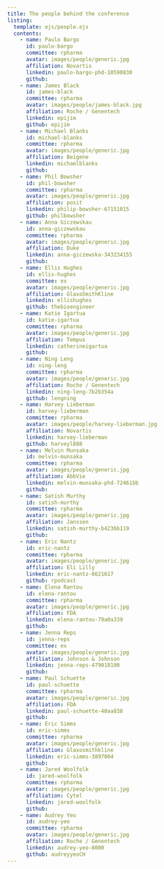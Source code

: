 ```yaml
---
title: The people behind the conference
listing: 
  template: ejs/people.ejs
  contents:
    - name: Paulo Bargo
      id: paulo-bargo
      committee: rpharma
      avatar: images/people/generic.jpg
      affiliation: Novartis
      linkedin: paulo-bargo-phd-10590830
      github: 
    - name: James Black
      id: james-black
      committee: rpharma
      avatar: images/people/james-black.jpg
      affiliation: Roche / Genentech
      linkedin: epijim
      github: epijim
    - name: Michael Blanks
      id: michael-blanks
      committee: rpharma
      avatar: images/people/generic.jpg
      affiliation: Beigene
      linkedin: michaelblanks
      github: 
    - name: Phil Bowsher
      id: phil-bowsher
      committee: rpharma
      avatar: images/people/generic.jpg
      affiliation: posit
      linkedin: philip-bowsher-67151015
      github: philbowsher
    - name: Anna Giczewskau
      id: anna-giczewskau
      committee: rpharma
      avatar: images/people/generic.jpg
      affiliation: Duke
      linkedin: anna-giczewska-343234155
      github: 
    - name: Ellis Hughes
      id: ellis-hughes
      committee: ex
      avatar: images/people/generic.jpg
      affiliation: GlaxoSmithKline
      linkedin: ellishughes
      github: thebioengineer
    - name: Katie Igartua
      id: katie-igartua
      committee: rpharma
      avatar: images/people/generic.jpg
      affiliation: Tempus
      linkedin: catherineigartua
      github: 
    - name: Ning Leng
      id: ning-leng
      committee: rpharma
      avatar: images/people/generic.jpg
      affiliation: Roche / Genentech
      linkedin: ning-leng-7b2b354a
      github: lengning
    - name: Harvey Lieberman
      id: harvey-lieberman
      committee: rpharma
      avatar: images/people/harvey-lieberman.jpg
      affiliation: Novartis
      linkedin: harvey-lieberman
      github: harveyl888
    - name: Melvin Munsaka
      id: melvin-munsaka
      committee: rpharma
      avatar: images/people/generic.jpg
      affiliation: AbbVie
      linkedin: melvin-munsaka-phd-72461bb
      github: 
    - name: Satish Murthy
      id: satish-murthy
      committee: rpharma
      avatar: images/people/generic.jpg
      affiliation: Janssen
      linkedin: satish-murthy-b4236b119
      github: 
    - name: Eric Nantz
      id: eric-nantz
      committee: rpharma
      avatar: images/people/generic.jpg
      affiliation: Eli Lilly
      linkedin: eric-nantz-6621617
      github: rpodcast
    - name: Elena Rantou
      id: elena-rantou
      committee: rpharma
      avatar: images/people/generic.jpg
      affiliation: FDA
      linkedin: elena-rantou-79a0a339
      github: 
    - name: Jenna Reps
      id: jenna-reps
      committee: ex
      avatar: images/people/generic.jpg
      affiliation: Johnson & Johnson
      linkedin: jenna-reps-479018100
      github: 
    - name: Paul Schuette
      id: paul-schuette
      committee: rpharma
      avatar: images/people/generic.jpg
      affiliation: FDA
      linkedin: paul-schuette-40aa838
      github: 
    - name: Eric Simms
      id: eric-simms
      committee: rpharma
      avatar: images/people/generic.jpg
      affiliation: Glaxosmithkline
      linkedin: eric-simms-3897004
      github: 
    - name: Jared Woolfolk
      id: jared-woolfolk
      committee: rpharma
      avatar: images/people/generic.jpg
      affiliation: Cytel
      linkedin: jared-woolfolk
      github: 
    - name: Audrey Yeo
      id: audrey-yeo
      committee: rpharma
      avatar: images/people/generic.jpg
      affiliation: Roche / Genentech
      linkedin: audrey-yeo-8000
      github: audreyyeoCH
---
```

